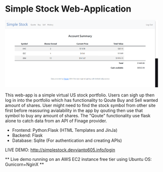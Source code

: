 # Simple Stock Web-Application
![alt text](ssscreenshot.png)

This web-app is a simple virtual US stock portfolio. Users can sigh up then log in into the portfolio which has functionality to Qoute Buy and Sell wanted amount of shares. User might need to find the stock symbol from other site first before reassuring avialability in the app by qouting then use that symbol to buy any amount of shares. The "Qoute" functionality use flask alone to catch data from an API of Finage provider.

 -  Frontend: Python:Flask (HTML Templates and JinJa)
 -  Backend: Flask
 -  Database: Sqlite (For authentication and creating APIs)

LIVE DEMO: http://simplestock.devvianto605.info/login

** Live demo running on an AWS EC2 instance free tier using Ubuntu OS: Gunicorn+NginX **

